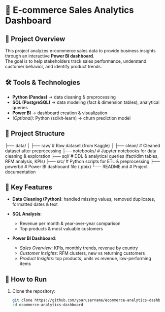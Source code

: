 # 🛒 E-commerce Sales Analytics Dashboard

## 📌 Project Overview
This project analyzes e-commerce sales data to provide business insights through an interactive **Power BI dashboard**.  
The goal is to help stakeholders track sales performance, understand customer behavior, and identify product trends.  

## 🛠️ Tools & Technologies
- **Python (Pandas)** → data cleaning & preprocessing  
- **SQL (PostgreSQL)** → data modeling (fact & dimension tables), analytical queries  
- **Power BI** → dashboard creation & visualization  
- *(Optional)*: Python (scikit-learn) → churn prediction model  

## 📂 Project Structure
├── data/
│ ├── raw/ # Raw dataset (from Kaggle)
│ ├── clean/ # Cleaned dataset after preprocessing
├── notebooks/ # Jupyter notebooks for data cleaning & exploration
├── sql/ # DDL & analytical queries (fact/dim tables, RFM analysis, KPIs)
├── src/ # Python scripts for ETL & preprocessing
├── powerbi/ # Power BI dashboard file (.pbix)
└── README.md # Project documentation


## 🔑 Key Features
- **Data Cleaning (Python)**: handled missing values, removed duplicates, formatted dates & text  
- **SQL Analysis**:
  - Revenue per month & year-over-year comparison  
  - Top products & most valuable customers  

- **Power BI Dashboard**:
  - *Sales Overview*: KPIs, monthly trends, revenue by country  
  - *Customer Insights*: RFM clusters, new vs returning customers  
  - *Product Insights*: top products, units vs revenue, low-performing items  
  


## 🚀 How to Run
1. Clone the repository:
   ```bash
   git clone https://github.com/yourusername/ecommerce-analytics-dashboard.git
   cd ecommerce-analytics-dashboard
